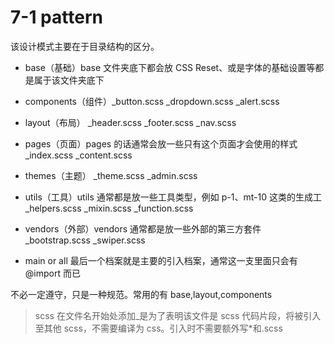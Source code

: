 # 7-1 pattern

该设计模式主要在于目录结构的区分。

-   base（基础）base 文件夹底下都会放 CSS Reset、或是字体的基础设置等都是属于该文件夹底下

-   components（组件）\_button.scss \_dropdown.scss \_alert.scss

-   layout（布局） \_header.scss \_footer.scss \_nav.scss

-   pages（页面）pages 的话通常会放一些只有这个页面才会使用的样式 \_index.scss \_content.scss

-   themes（主题） \_theme.scss \_admin.scss

-   utils（工具）utils 通常都是放一些工具类型，例如 p-1、mt-10 这类的生成工 \_helpers.scss \_mixin.scss \_function.scss

-   vendors（外部）vendors 通常都是放一些外部的第三方套件 \_bootstrap.scss \_swiper.scss

-   main or all 最后一个档案就是主要的引入档案，通常这一支里面只会有@import 而已

不必一定遵守，只是一种规范。常用的有 base,layout,components
> scss 在文件名开始处添加\_是为了表明该文件是 scss 代码片段，将被引入至其他 scss，不需要编译为 css。引入时不需要额外写*和.scss